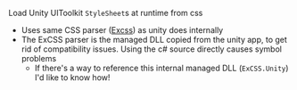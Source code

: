 Load Unity UIToolkit `StyleSheet`s at runtime from css

- Uses same CSS parser ([Excss](https://github.com/unity-Technologies/ExCSS/)) as unity does internally
- The ExCSS parser is the managed DLL copied from the unity app, to get rid of compatibility issues. Using the c# source directly causes symbol problems
	- If there's a way to reference this internal managed DLL (`ExCSS.Unity`) I'd like to know how!
